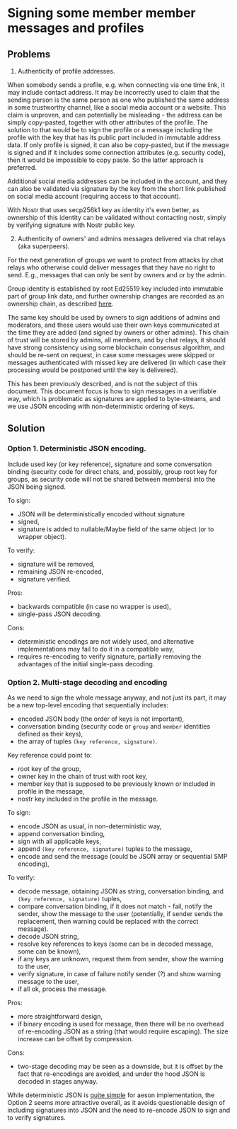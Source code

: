 # Signing some member member messages and profiles

## Problems

1. Authenticity of profile addresses.

When somebody sends a profile, e.g. when connecting via one time link, it may include contact address. It may be incorrectly used to claim that the sending person is the same person as one who published the same address in some trustworthy channel, like a social media account or a website. This claim is unproven, and can potentially be misleading - the address can be simply copy-pasted, together with other attributes of the profile. The solution to that would be to sign the profile or a message including the profile with the key that has its public part included in immutable address data. If only profile is signed, it can also be copy-pasted, but if the message is signed and if it includes some connection attributes (e.g. security code), then it would be impossible to copy paste. So the latter approach is preferred.

Additional social media addresses can be included in the account, and they can also be validated via signature by the key from the short link published on social media account (requiring access to that account).

With Nostr that uses secp256k1 key as identity it's even better, as ownership of this identity can be validated without contacting nostr, simply by verifying signature with Nostr public key.

2. Authenticity of owners' and admins messages delivered via chat relays (aka superpeers).

For the next generation of groups we want to protect from attacks by chat relays who otherwise could deliver messages that they have no right to send. E.g., messages that can only be sent by owners and or by the admin.

Group identity is established by root Ed25519 key included into immutable part of group link data, and further ownership changes are recorded as an ownership chain, as described [here](https://github.com/simplex-chat/simplexmq/blob/master/rfcs/2025-04-04-short-links-for-groups.md#multiple-owners-managing-queue-data).

The same key should be used by owners to sign additions of admins and moderators, and these users would use their own keys communicated at the time they are added (and signed by owners or other admins). This chain of trust will be stored by admins, all members, and by chat relays, it should have strong consistency using some blockchain consensus algorithm, and should be re-sent on request, in case some messages were skipped or messages authenticated with missed key are delivered (in which case their processing would be postponed until the key is delivered).

This has been previously described, and is not the subject of this document. This document focus is how to sign messages in a verifiable way, which is problematic as signatures are applied to byte-streams, and we use JSON encoding with non-deterministic ordering of keys.

## Solution

### Option 1. Deterministic JSON encoding.

Include used key (or key reference), signature and some conversation binding (security code for direct chats, and, possibly, group root key for groups, as security code will not be shared between members) into the JSON being signed.

To sign:
- JSON will be deterministically encoded without signature
- signed,
- signature is added to nullable/Maybe field of the same object (or to wrapper object).

To verify:
- signature will be removed,
- remaining JSON re-encoded,
- signature verified.

Pros:
- backwards compatible (in case no wrapper is used),
- single-pass JSON decoding.

Cons:
- deterministic encodings are not widely used, and alternative implementations may fail to do it in a compatible way,
- requires re-encoding to verify signature, partially removing the advantages of the initial single-pass decoding.

### Option 2. Multi-stage decoding and encoding

As we need to sign the whole message anyway, and not just its part, it may be a new top-level encoding that sequentially includes:
- encoded JSON body (the order of keys is not important),
- conversation binding (security code or `group` and `member` identities defined as their keys),
- the array of tuples `(key reference, signature)`.

Key reference could point to:
- root key of the group,
- owner key in the chain of trust with root key,
- member key that is supposed to be previously known or included in profile in the message,
- nostr key included in the profile in the message.

To sign:
- encode JSON as usual, in non-deterministic way,
- append conversation binding,
- sign with all applicable keys,
- append `(key reference, signature)` tuples to the message,
- encode and send the message (could be JSON array or sequential SMP encoding),

To verify:
- decode message, obtaining JSON as string, conversation binding, and `(key reference, signature)` tuples,
- compare conversation binding, if it does not match - fail, notify the sender, show the message to the user (potentially, if sender sends the replacement, then warning could be replaced with the correct message).
- decode JSON string,
- resolve key references to keys (some can be in decoded message, some can be known),
- if any keys are unknown, request them from sender, show the warning to the user,
- verify signature, in case of failure notify sender (?) and show warning message to the user,
- if all ok, process the message.

Pros:
- more straightforward design,
- if binary encoding is used for message, then there will be no overhead of re-encoding JSON as a string (that would require escaping). The size increase can be offset by compression.

Cons:
- two-stage decoding may be seen as a downside, but it is offset by the fact that re-encodings are avoided, and under the hood JSON is decoded in stages anyway.

While deterministic JSON is [quite simple](https://github.com/simplex-chat/aeson/pull/4/files) for aeson implementation, the Option 2 seems more attractive overall, as it avoids questionable design of including signatures into JSON and the need to re-encode JSON to sign and to verify signatures.
